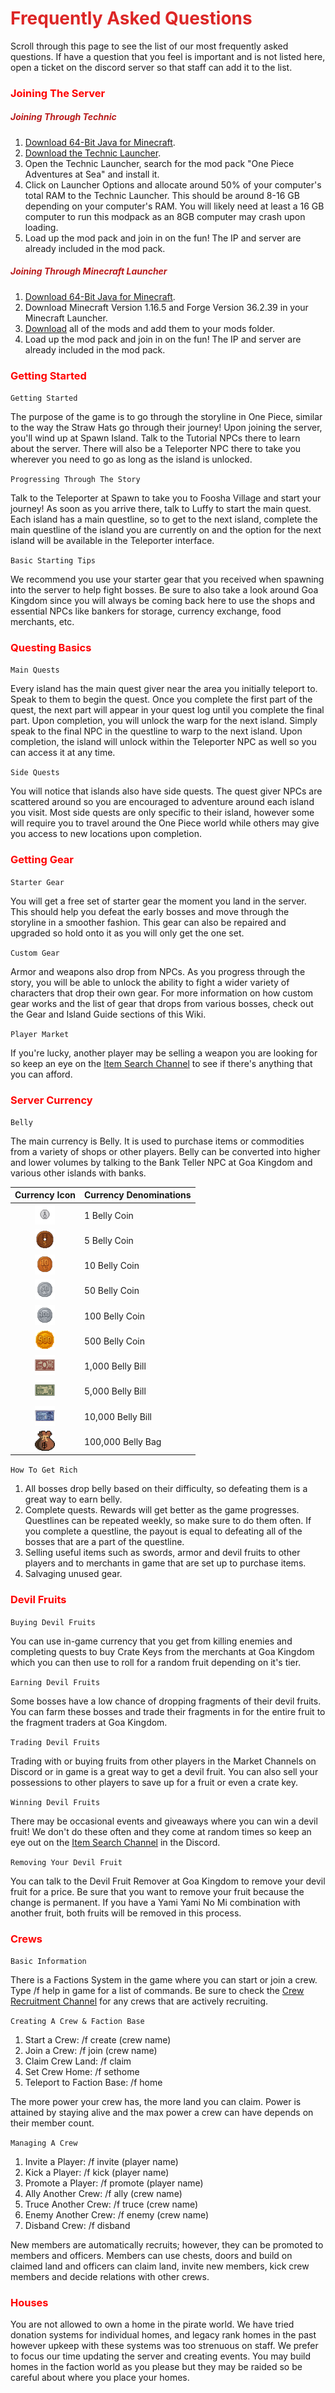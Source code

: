 # <span style="color:#DC2626">Frequently Asked Questions</span>

Scroll through this page to see the list of our most frequently asked questions. If have a question that you feel is important and is not listed here, open a ticket on the discord server so that staff can add it to the list.

### <span style="color:#FF0000">Joining The Server</span>

##### <span style="color:#B91C1C">Joining Through Technic</span>

1. [Download 64-Bit Java for Minecraft](https://java-for-minecraft.com/en/). 
2. [Download the Technic Launcher](https://www.technicpack.net/download). 
3. Open the Technic Launcher, search for the mod pack "One Piece Adventures at Sea" and install it.
4. Click on Launcher Options and allocate around 50% of your computer's total RAM to the Technic Launcher. This should be around 8-16 GB depending on your computer's RAM. You will likely need at least a 16 GB computer to run this modpack as an 8GB computer may crash upon loading.
5. Load up the mod pack and join in on the fun! The IP and server are already included in the mod pack.

##### <span style="color:#B91C1C">Joining Through Minecraft Launcher</span>

1. [Download 64-Bit Java for Minecraft](https://java-for-minecraft.com/en/). 
2. Download Minecraft Version 1.16.5 and Forge Version 36.2.39 in your Minecraft Launcher.
3. [Download](https://www.dropbox.com/scl/fi/e578ow4w2vnuiofyim6it/onepieceaas.zip?rlkey=fkvxu9kcrwmpke3nu1chinpc3&st=kjy3om0n&dl=0) all of the mods and add them to your mods folder.
4. Load up the mod pack and join in on the fun! The IP and server are already included in the mod pack.

### <span style="color:#FF0000">Getting Started</span>

`Getting Started`

The purpose of the game is to go through the storyline in One Piece, similar to the way the Straw Hats go through their journey! Upon joining the server, you'll wind up at Spawn Island. Talk to the Tutorial NPCs there to learn about the server. There will also be a Teleporter NPC there to take you wherever you need to go as long as the island is unlocked.

`Progressing Through The Story`

Talk to the Teleporter at Spawn to take you to Foosha Village and start your journey! As soon as you arrive there, talk to Luffy to start the main quest. Each island has a main questline, so to get to the next island, complete the main questline of the island you are currently on and the option for the next island will be available in the Teleporter interface.

`Basic Starting Tips`

We recommend you use your starter gear that you received when spawning into the server to help fight bosses. Be sure to also take a look around Goa Kingdom since you will always be coming back here to use the shops and essential NPCs like bankers for storage, currency exchange, food merchants, etc.

### <span style="color:#FF0000">Questing Basics</span>

`Main Quests`

Every island has the main quest giver near the area you initially teleport to. Speak to them to begin the quest. Once you complete the first part of the quest, the next part will appear in your quest log until you complete the final part. Upon completion, you will unlock the warp for the next island. Simply speak to the final NPC in the questline to warp to the next island. Upon completion, the island will unlock within the Teleporter NPC as well so you can access it at any time.

`Side Quests`

You will notice that islands also have side quests. The quest giver NPCs are scattered around so you are encouraged to adventure around each island you visit. Most side quests are only specific to their island, however some will require you to travel around the One Piece world while others may give you access to new locations upon completion.

### <span style="color:#FF0000">Getting Gear</span>

`Starter Gear`

You will get a free set of starter gear the moment you land in the server. This should help you defeat the early bosses and move through the storyline in a smoother fashion. This gear can also be repaired and upgraded so hold onto it as you will only get the one set.

`Custom Gear`

Armor and weapons also drop from NPCs. As you progress through the story, you will be able to unlock the ability to fight a wider variety of characters that drop their own gear. For more information on how custom gear works and the list of gear that drops from various bosses, check out the Gear and Island Guide sections of this Wiki.

`Player Market`

If you're lucky, another player may be selling a weapon you are looking for so keep an eye on the [Item Search Channel](https://discord.com/channels/1385526041807949855/1394218892330537103) to see if there's anything that you can afford.

### <span style="color:#FF0000">Server Currency</span>

`Belly`

The main currency is Belly. It is used to purchase items or commodities from a variety of shops or other players. Belly can be converted into higher and lower volumes by talking to the Bank Teller NPC at Goa Kingdom and various other islands with banks.

|Currency Icon|Currency Denominations|
|:-----------:|----------------------|
| <img src="Assets/Currency/belly1.png" width="32" height="32" alt="1 Belly Coin">          |1 Belly Coin|
| <img src="Assets/Currency/belly5.png" width="32" height="32" alt="5 Belly Coin">          |5 Belly Coin|
| <img src="Assets/Currency/belly10.png" width="32" height="32" alt="10 Belly Coin">        |10 Belly Coin|
| <img src="Assets/Currency/belly50.png" width="32" height="32" alt="50 Belly Coin">        |50 Belly Coin|
| <img src="Assets/Currency/belly100.png" width="32" height="32" alt="100 Belly Coin">      |100 Belly Coin|
| <img src="Assets/Currency/belly500.png" width="32" height="32" alt="500 Belly Coin">      |500 Belly Coin|
| <img src="Assets/Currency/belly1000.png" width="32" height="32" alt="1,000 Belly Bill">   |1,000 Belly Bill|
| <img src="Assets/Currency/belly5000.png" width="32" height="32" alt="5,000 Belly Bill">   |5,000 Belly Bill|
| <img src="Assets/Currency/belly10000.png" width="32" height="32" alt="10,000 Belly Bill"> |10,000 Belly Bill|
| <img src="Assets/Currency/belly100000.png" width="32" height="32" alt="100,000 Belly Bag">|100,000 Belly Bag|

`How To Get Rich`

1. All bosses drop belly based on their difficulty, so defeating them is a great way to earn belly.
2. Complete quests. Rewards will get better as the game progresses. Questlines can be repeated weekly, so make sure to do them often. If you complete a questline, the payout is equal to defeating all of the bosses that are a part of the questline. 
3. Selling useful items such as swords, armor and devil fruits to other players and to merchants in game that are set up to purchase items.
4. Salvaging unused gear. 

### <span style="color:#FF0000">Devil Fruits</span>

`Buying Devil Fruits`

You can use in-game currency that you get from killing enemies and completing quests to buy Crate Keys from the merchants at Goa Kingdom which you can then use to roll for a random fruit depending on it's tier. 

`Earning Devil Fruits`

Some bosses have a low chance of dropping fragments of their devil fruits. You can farm these bosses and trade their fragments in for the entire fruit to the fragment traders at Goa Kingdom.

`Trading Devil Fruits`

Trading with or buying fruits from other players in the Market Channels on Discord or in game is a great way to get a devil fruit. You can also sell your possessions to other players to save up for a fruit or even a crate key.

`Winning Devil Fruits`

There may be occasional events and giveaways where you can win a devil fruit! We don't do these often and they come at random times so keep an eye out on the [Item Search Channel](https://discord.com/channels/1385526041807949855/1388360081640521850) in the Discord.

`Removing Your Devil Fruit`

You can talk to the Devil Fruit Remover at Goa Kingdom to remove your devil fruit for a price. Be sure that you want to remove your fruit because the change is permanent. If you have a Yami Yami No Mi combination with another fruit, both fruits will be removed in this process.

### <span style="color:#FF0000">Crews</span>

`Basic Information`

There is a Factions System in the game where you can start or join a crew. Type /f help in game for a list of commands. Be sure to check the [Crew Recruitment Channel](https://discord.com/channels/1385526041807949855/1408560501700431943) for any crews that are actively recruiting.

`Creating A Crew & Faction Base`

1. Start a Crew: /f create (crew name)
2. Join a Crew: /f join (crew name) 
3. Claim Crew Land: /f claim
4. Set Crew Home: /f sethome
5. Teleport to Faction Base: /f home

The more power your crew has, the more land you can claim. Power is attained by staying alive and the max power a crew can have depends on their member count.

`Managing A Crew`

1. Invite a Player: /f invite (player name) 
2. Kick a Player: /f kick (player name) 
3. Promote a Player: /f promote (player name)
4. Ally Another Crew: /f ally (crew name)
5. Truce Another Crew: /f truce (crew name)
6. Enemy Another Crew: /f enemy (crew name)
7. Disband Crew: /f disband

New members are automatically recruits; however, they can be promoted to members and officers. Members can use chests, doors and build on claimed land and officers can claim land, invite new members, kick crew members and decide relations with other crews. 

### <span style="color:#FF0000">Houses</span>

You are not allowed to own a home in the pirate world. We have tried donation systems for individual homes, and legacy rank homes in the past however upkeep with these systems was too strenuous on staff. We prefer to focus our time updating the server and creating events. You may build homes in the faction world as you please but they may be raided so be careful about where you place your homes. 